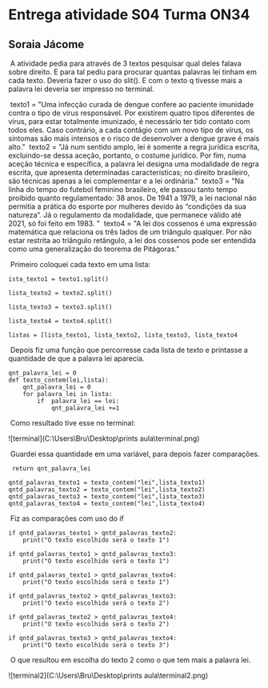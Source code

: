 # **Entrega atividade S04 Turma ON34**

## **Soraia Jácome**



​	A atividade pedia para através de 3 textos pesquisar qual deles falava sobre direito. E para tal pediu para procurar quantas palavras lei tinham em cada texto. Deveria fazer o uso do slit(). E com o texto q tivesse mais a palavra lei deveria ser impresso no terminal.



​    texto1 = "Uma infecção curada de dengue confere ao paciente imunidade contra o tipo de vírus responsável. Por existirem quatro tipos diferentes de vírus, para estar totalmente imunizado, é necessário ter tido contato com todos eles. Caso contrário, a cada contágio com um novo tipo de vírus, os sintomas são mais intensos e o risco de desenvolver a dengue grave é mais alto."
​    texto2 = "Já num sentido amplo, lei é somente a regra jurídica escrita, excluindo-se dessa aceção, portanto, o costume jurídico. Por fim, numa aceção técnica e específica, a palavra lei designa uma modalidade de regra escrita, que apresenta determinadas características; no direito brasileiro, são técnicas apenas a lei complementar e a lei ordinária."
​    texto3 = "Na linha do tempo do futebol feminino brasileiro, ele passou tanto tempo proibido quanto regulamentado: 38 anos. De 1941 a 1979, a lei nacional não permitia a prática do esporte por mulheres devido às “condições da sua natureza”. Já o regulamento da modalidade, que permanece válido até 2021, só foi feito em 1983. "
​    texto4 = "A lei dos cossenos é uma expressão matemática que relaciona os três lados de um triângulo qualquer. Por não estar restrita ao triângulo retângulo, a lei dos cossenos pode ser entendida como uma generalização do teorema de Pitágoras."

​	Primeiro coloquei cada texto em uma lista:

```
ista_texto1 = texto1.split()

lista_texto2 = texto2.split()

lista_texto3 = texto3.split()

lista_texto4 = texto4.split()

listas = [lista_texto1, lista_texto2, lista_texto3, lista_texto4
```



​	Depois fiz uma função que percorresse cada lista de texto e printasse a quantidade de que a palavra lei aparecia.

```
qnt_palavra_lei = 0
def texto_contem(lei,lista):
    qnt_palavra_lei = 0
    for palavra_lei in lista:
        if  palavra_lei == lei:
            qnt_palavra_lei +=1
```

​	Como resultado tive esse no terminal:

![terminal](C:\Users\Bru\Desktop\prints aula\terminal.png)



​	Guardei essa quantidade em uma variável, para depois fazer comparações.

```
 return qnt_palavra_lei 

qntd_palavras_texto1 = texto_contem("lei",lista_texto1)
qntd_palavras_texto2 = texto_contem("lei",lista_texto2)
qntd_palavras_texto3 = texto_contem("lei",lista_texto3)
qntd_palavras_texto4 = texto_contem("lei",lista_texto4)
```

​	Fiz as comparações com uso do if

```
if qntd_palavras_texto1 > qntd_palavras_texto2:
    print("O texto escolhido será o texto 1")

if qntd_palavras_texto1 > qntd_palavras_texto3:
    print("O texto escolhido será o texto 1")
    
if qntd_palavras_texto1 > qntd_palavras_texto4:
    print("O texto escolhido será o texto 1")
    
if qntd_palavras_texto2 > qntd_palavras_texto3:
    print("O texto escolhido será o texto 2")
    
if qntd_palavras_texto2 > qntd_palavras_texto4:
    print("O texto escolhido será o texto 2")

if qntd_palavras_texto3 > qntd_palavras_texto4:
    print("O texto escolhido será o texto 3")
```

​	O que resultou em escolha do texto 2 como o que tem mais a palavra lei.

![terminal2](C:\Users\Bru\Desktop\prints aula\terminal2.png)